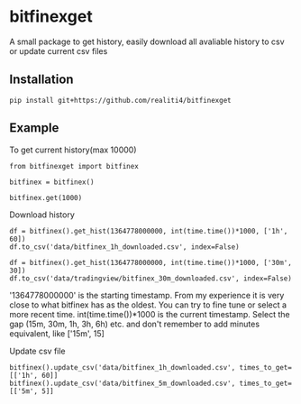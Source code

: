 # bitfinexget
A small package to get history, easily download all avaliable history to csv or update current csv files


## Installation

    pip install git+https://github.com/realiti4/bitfinexget

## Example

To get current history(max 10000)

    from bitfinexget import bitfinex

    bitfinex = bitfinex()

    bitfinex.get(1000)

Download history

    df = bitfinex().get_hist(1364778000000, int(time.time())*1000, ['1h', 60])
    df.to_csv('data/bitfinex_1h_downloaded.csv', index=False)
    
    df = bitfinex().get_hist(1364778000000, int(time.time())*1000, ['30m', 30])
    df.to_csv('data/tradingview/bitfinex_30m_downloaded.csv', index=False)
    
'1364778000000' is the starting timestamp. From my experience it is very close to what bitfinex has as the oldest. You can try to fine tune or select a more recent time. int(time.time())*1000 is the current timestamp. Select the gap (15m, 30m, 1h, 3h, 6h) etc. and don't remember to add minutes equivalent, like ['15m', 15]

Update csv file

    bitfinex().update_csv('data/bitfinex_1h_downloaded.csv', times_to_get=[['1h', 60]]
    bitfinex().update_csv('data/bitfinex_5m_downloaded.csv', times_to_get=[['5m', 5]]


